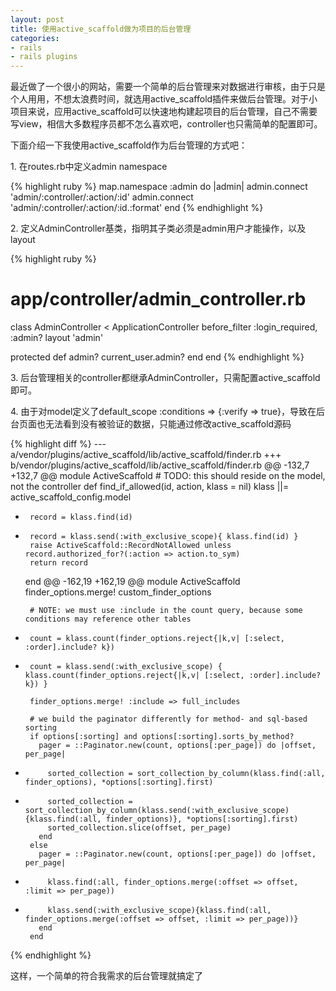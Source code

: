 ```yaml
---
layout: post
title: 使用active_scaffold做为项目的后台管理
categories:
- rails
- rails plugins
---
```

最近做了一个很小的网站，需要一个简单的后台管理来对数据进行审核，由于只是个人用用，不想太浪费时间，就选用active_scaffold插件来做后台管理。对于小项目来说，应用active_scaffold可以快速地构建起项目的后台管理，自己不需要写view，相信大多数程序员都不怎么喜欢吧，controller也只需简单的配置即可。

下面介绍一下我使用active_scaffold作为后台管理的方式吧：

1\. 在routes.rb中定义admin namespace

{% highlight ruby %}
map.namespace :admin do |admin|
  admin.connect 'admin/:controller/:action/:id'
  admin.connect 'admin/:controller/:action/:id.:format'
end
{% endhighlight %}

2\. 定义AdminController基类，指明其子类必须是admin用户才能操作，以及layout

{% highlight ruby %}
# app/controller/admin_controller.rb
class AdminController < ApplicationController
  before_filter :login_required, :admin?
  layout 'admin'

  protected
    def admin?
      current_user.admin?
    end
end
{% endhighlight %}

3\. 后台管理相关的controller都继承AdminController，只需配置active_scaffold即可。

4\. 由于对model定义了default_scope :conditions => {:verify => true}，导致在后台页面也无法看到没有被验证的数据，只能通过修改active_scaffold源码


{% highlight diff %}
--- a/vendor/plugins/active_scaffold/lib/active_scaffold/finder.rb
+++ b/vendor/plugins/active_scaffold/lib/active_scaffold/finder.rb
@@ -132,7 +132,7 @@ module ActiveScaffold
     # TODO: this should reside on the model, not the controller
     def find_if_allowed(id, action, klass = nil)
       klass ||= active_scaffold_config.model
-      record = klass.find(id)
+      record = klass.send(:with_exclusive_scope){ klass.find(id) }
       raise ActiveScaffold::RecordNotAllowed unless record.authorized_for?(:action => action.to_sym)
       return record
     end
@@ -162,19 +162,19 @@ module ActiveScaffold
       finder_options.merge! custom_finder_options

       # NOTE: we must use :include in the count query, because some conditions may reference other tables
-      count = klass.count(finder_options.reject{|k,v| [:select, :order].include? k})
+      count = klass.send(:with_exclusive_scope) { klass.count(finder_options.reject{|k,v| [:select, :order].include? k}) }

       finder_options.merge! :include => full_includes

       # we build the paginator differently for method- and sql-based sorting
       if options[:sorting] and options[:sorting].sorts_by_method?
         pager = ::Paginator.new(count, options[:per_page]) do |offset, per_page|
-          sorted_collection = sort_collection_by_column(klass.find(:all, finder_options), *options[:sorting].first)
+          sorted_collection = sort_collection_by_column(klass.send(:with_exclusive_scope){klass.find(:all, finder_options)}, *options[:sorting].first)
           sorted_collection.slice(offset, per_page)
         end
       else
         pager = ::Paginator.new(count, options[:per_page]) do |offset, per_page|
-          klass.find(:all, finder_options.merge(:offset => offset, :limit => per_page))
+          klass.send(:with_exclusive_scope){klass.find(:all, finder_options.merge(:offset => offset, :limit => per_page))}
         end
       end
{% endhighlight %}

这样，一个简单的符合我需求的后台管理就搞定了

